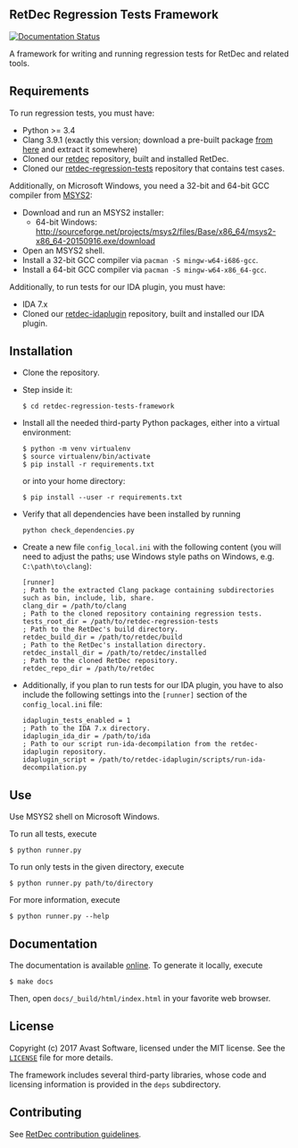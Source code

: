 ## RetDec Regression Tests Framework

[![Documentation Status](https://readthedocs.org/projects/retdec-regression-tests-framework/badge/?version=latest)](https://retdec-regression-tests-framework.readthedocs.io/en/latest/?badge=latest)

A framework for writing and running regression tests for RetDec and related tools.

## Requirements

To run regression tests, you must have:
* Python >= 3.4
* Clang 3.9.1 (exactly this version; download a pre-built package [from here](http://releases.llvm.org/download.html#3.9.1) and extract it somewhere)
* Cloned our [retdec](https://github.com/avast/retdec) repository, built and installed RetDec.
* Cloned our [retdec-regression-tests](https://github.com/avast/retdec-regression-tests) repository that contains test cases.

Additionally, on Microsoft Windows, you need a 32-bit and 64-bit GCC compiler from [MSYS2](http://www.msys2.org/):
* Download and run an MSYS2 installer:
    * 64-bit Windows: http://sourceforge.net/projects/msys2/files/Base/x86_64/msys2-x86_64-20150916.exe/download
* Open an MSYS2 shell.
* Install a 32-bit GCC compiler via `pacman -S mingw-w64-i686-gcc`.
* Install a 64-bit GCC compiler via `pacman -S mingw-w64-x86_64-gcc`.

Additionally, to run tests for our IDA plugin, you must have:
* IDA 7.x
* Cloned our [retdec-idaplugin](https://github.com/avast/retdec-idaplugin) repository, built and installed our IDA plugin.

## Installation

* Clone the repository.
* Step inside it:

  ```
  $ cd retdec-regression-tests-framework
  ```

* Install all the needed third-party Python packages, either into a virtual environment:

  ```
  $ python -m venv virtualenv
  $ source virtualenv/bin/activate
  $ pip install -r requirements.txt
  ```

  or into your home directory:

  ```
  $ pip install --user -r requirements.txt
  ```

* Verify that all dependencies have been installed by running

  ```
  python check_dependencies.py
  ```

* Create a new file `config_local.ini` with the following content (you will need to adjust the paths; use Windows style paths on Windows,  e.g. `C:\path\to\clang`):

  ```
  [runner]
  ; Path to the extracted Clang package containing subdirectories such as bin, include, lib, share.
  clang_dir = /path/to/clang
  ; Path to the cloned repository containing regression tests.
  tests_root_dir = /path/to/retdec-regression-tests
  ; Path to the RetDec's build directory.
  retdec_build_dir = /path/to/retdec/build
  ; Path to the RetDec's installation directory.
  retdec_install_dir = /path/to/retdec/installed
  ; Path to the cloned RetDec repository.
  retdec_repo_dir = /path/to/retdec
  ```

* Additionally, if you plan to run tests for our IDA plugin, you have to also include the following settings into the `[runner]` section of the `config_local.ini` file:

  ```
  idaplugin_tests_enabled = 1
  ; Path to the IDA 7.x directory.
  idaplugin_ida_dir = /path/to/ida
  ; Path to our script run-ida-decompilation from the retdec-idaplugin repository.
  idaplugin_script = /path/to/retdec-idaplugin/scripts/run-ida-decompilation.py
  ```

## Use

Use MSYS2 shell on Microsoft Windows.

To run all tests, execute

```
$ python runner.py
```

To run only tests in the given directory, execute

```
$ python runner.py path/to/directory
```

For more information, execute

```
$ python runner.py --help
```

## Documentation

The documentation is available [online](https://retdec-regression-tests-framework.readthedocs.io/en/latest/). To generate it locally, execute

```
$ make docs
```

Then, open `docs/_build/html/index.html` in your favorite web browser.

## License

Copyright (c) 2017 Avast Software, licensed under the MIT license. See the [`LICENSE`](https://github.com/avast/retdec-regression-tests-framework/blob/master/LICENSE) file for more details.

The framework includes several third-party libraries, whose code and licensing information is provided in the `deps` subdirectory.

## Contributing

See [RetDec contribution guidelines](https://github.com/avast/retdec/wiki/Contribution-Guidelines).
